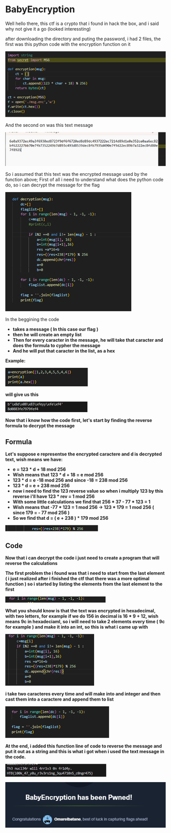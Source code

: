 # BabyEncryption
Well hello there, this ctf is a crypto that i found in hack the box, and i said why not give it a go (looked interessting)

after downloading the directory and puting the password, i had 2 files, the first was this python code with the encryption function on it

![Image Description](/ctf0.png)

And the second on was this text message

![Image Description](/ctf1.png)

So i assumed that this text was the encrypted message used by the function above;
First of all i need to understand what does the python code do, so i can decrypt the message for the flag

![Image Description](/ctf3.png)

In the beggining the code 
- <b> takes a message ( In this case our flag ) <b> 
- <b> then he will create an empty list <b> 
- <b> Then for every caracter in the message, he will take that caracter and does the formula to cypher the message
- <b> And he will put that caracter in the list, as a hex

Example:

![Image Description](/ctf4.png)

will give us this 

![Image Description](/ctf5.png)

Now that i know how the code first, let's start by finding the reverse formula to decrypt the message

<h2> Formula </h2>

Let's suppose e representse the encrypted caractere and d is decrypted text, wish means we have:
- e = 123 * d + 18 mod 256
- Wish means that 123 * d + 18 = e mod 256
- 123 * d  = e -18 mod 256 and since -18 = 238 mod 256
-  123 * d = e + 238 mod 256
- now i need to find the 123 reverse value so when i multiply 123 by this reverse i'll have 123 * rev = 1 mod 256
- With some little calculations we find that 256 * 37 - 77 * 123 = 1 
- Wish means that -77 * 123 = 1 mod 256 -> 123 * 179 = 1 mod 256 ( since 179 = - 77 mod 256 )
- So we find that d = ( e + 238 ) * 179 mod 256

![Image Description](/ctf6.png)

<h2> Code </h2>
Now that i can decrypt the code i just need to create a program that will reverse the calculations

The first problem the i found was that i need to start from the last element ( i just realized after i finished the ctf that there was a more optimal function )
so i started by listing the elements from the last element to the first 

![Image Description](/ctf7.png)

What you should know is that the text was encrypted in hexadecimal, with two letters, for example if we do 156 in decimal is 16 * 9 + 12, wish means 9c in hexadeciaml,
so i will need to take 2 elements every time ( 9c for example ) and make it into an int, so this is what i came up with

![Image Description](/ctf8.png)

i take two caracteres every time and will make into and integer and then cast them into a caractere and append them to list

![Image Description](/ctf9.png)

At the end, i added this function line of code to reverse the message and put it out as a string and this is what i got when i used the text message in the code.

![Image Description](/ctfresultat.png)


![Image Description](/ctffinal.png)
